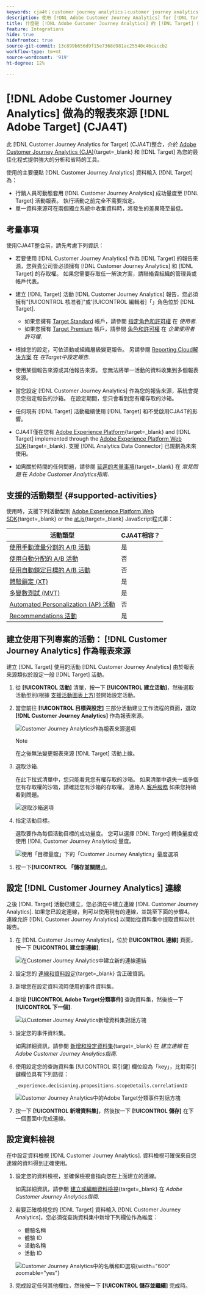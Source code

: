 ```yaml
---
keywords: cja4t；customer journey analytics；customer journey analytics for target；customer journey analytics報告來源；customer journey analytics作為target的報告來源
description: 使用 [!DNL Adobe Customer Journey Analytics] for [!DNL Target] (A4T) 可根據 [!DNL Customer Journey Analytics] 轉換量度和受眾區段建立活動，並使用 [!DNL Customer Journey Analytics] 報表來檢查結果。
title: 什麼是 [!DNL Adobe Customer Journey Analytics] 的 [!DNL Target] (CJA4T)？
feature: Integrations
hide: true
hidefromtoc: true
source-git-commit: 13c899b656d9f15e7368d981ac25540c46caccb2
workflow-type: tm+mt
source-wordcount: '919'
ht-degree: 12%

---
```


# [!DNL Adobe Customer Journey Analytics] 做為的報表來源 [!DNL Adobe Target] (CJA4T)

此 [!DNL Customer Journey Analytics for Target] (CJA4T)整合，介於 [Adobe Customer Journey Analytics (CJA)](https://experienceleague.adobe.com/docs/customer-journey-analytics.html){target=_blank} 和 [!DNL Target] 為您的最佳化程式提供強大的分析和省時的工具。

使用的主要優點 [!DNL Customer Journey Analytics] 資料輸入 [!DNL Target] 為：

* 行銷人員可動態套用 [!DNL Customer Journey Analytics] 成功量度至 [!DNL Target] 活動報表。 執行活動之前完全不需要指定。
* 單一資料來源可在兩個獨立系統中收集資料時，將發生的差異降至最低。

## 考量事項

使用CJA4T整合前，請先考慮下列資訊：

* 若要使用 [!DNL Customer Journey Analytics] 作為 [!DNL Target] 的報告來源，您與貴公司皆必須擁有 [!DNL Customer Journey Analytics] 和 [!DNL Target] 的存取權。 如果您需要存取任一解決方案，請聯絡貴組織的管理員或帳戶代表。
* 建立 [!DNL Target] 活動 [!DNL Customer Journey Analytics] 報告，您必須擁有&quot;[!UICONTROL 核准者]&quot;或&#39;[!UICONTROL 編輯者]「」角色位於 [!DNL Target].
   * 如果您擁有 [Target Standard](/help/main/c-intro/intro.md#section_ACD5EFF17AAB4E979CBEFA0145CCD905) 帳戶，請參閱 [指定角色和許可權](/help/main/administrating-target/c-user-management/c-user-management/user-management.md#roles-permissions) 在 *使用者*.
   * 如果您擁有 [Target Premium](/help/main/c-intro/intro.md#premium) 帳戶，請參閱 [角色和許可權](/help/main/administrating-target/c-user-management/property-channel/property-channel.md#roles-permissions) 在 *企業使用者許可權*.

* 根據您的設定，可依活動或組織層級變更報告。 另請參閱 [Reporting Cloud解決方案](/help/main/administrating-target/reporting.md#solution) 在 *在Target中設定報告*.
* 使用某個報告來源或其他報告來源。 您無法將單一活動的資料收集到多個報表來源。
* 當您設定 [!DNL Customer Journey Analytics] 作為您的報告來源，系統會提示您指定報告的沙箱。 在設定期間，您只會看到您有權存取的沙箱。
* 任何現有 [!DNL Target] 活動繼續使用 [!DNL Target] 和不受啟用CJA4T的影響。
* CJA4T僅在您有 [Adobe Experience Platform](https://experienceleague.adobe.com/docs/experience-platform.html){target=_blank} and [!DNL Target] implemented through the [Adobe Experience Platform Web SDK](https://experienceleague.adobe.com/docs/target-dev/developer/client-side/aep-web-sdk.html){target=_blank}. 支援 [!DNL Analytics Data Connector] 已規劃為未來使用。
* 如需關於時間的任何問題，請參閱 [延遲的考量事項](https://experienceleague.adobe.com/docs/analytics-platform/using/cja-overview/cja-faq.html#latency){target=_blank} 在 *常見問題* 在 *Adobe Customer Analytics指南*.

## 支援的活動類型 {#supported-activities}

使用時，支援下列活動型別 [Adobe Experience Platform Web SDK](https://experienceleague.adobe.com/docs/target-dev/developer/client-side/aep-web-sdk.html){target=_blank} or the [at.js](https://experienceleague.adobe.com/docs/target-dev/developer/client-side/at-js-implementation/overview.html){target=_blank} JavaScript程式庫：

| 活動類型 | CJA4T相容？ |
|--- |--- |
| [使用手動流量分割的 A/B 活動](/help/main/c-activities/t-test-ab/test-ab.md) | 是 |
| [使用自動分配的 A/B 活動](/help/main/c-activities/automated-traffic-allocation/automated-traffic-allocation.md) | 否 |
| [使用自動鎖定目標的 A/B 活動](/help/main/c-activities/auto-target/auto-target-to-optimize.md) | 否 |
| [體驗鎖定 (XT)](/help/main/c-activities/t-experience-target/experience-target.md) | 是 |
| [多變數測試 (MVT)](/help/main/c-activities/c-multivariate-testing/multivariate-testing.md) | 是 |
| [Automated Personalization (AP) 活動](/help/main/c-activities/t-automated-personalization/automated-personalization.md) | 否 |
| [Recommendations 活動](/help/main/c-recommendations/recommendations.md) | 是 |

## 建立使用下列專案的活動： [!DNL Customer Journey Analytics] 作為報表來源

建立 [!DNL Target] 使用的活動 [!DNL Customer Journey Analytics] 由於報表來源類似於設定一般 [!DNL Target] 活動。

1. 從 **[!UICONTROL 活動]** 清單，按一下 **[!UICONTROL 建立活動]**，然後選取活動型別(根據 [支援活動圖表上方](#supported-activities))並開始設定活動。
1. 當您前往 **[!UICONTROL 目標與設定]** 三部分活動建立工作流程的頁面，選取 **[!DNL Customer Journey Analytics]** 作為報表來源。

   ![Customer Journey Analytics作為報表來源選項](/help/main/c-integrating-target-with-mac/cja4t/assets/cja-as-reporting-source.png)

   >[!NOTE]
   >
   >在之後無法變更報表來源 [!DNL Target] 活動上線。

1. 選取沙箱.

   在此下拉式清單中，您只能看見您有權存取的沙箱。 如果清單中遺失一或多個您有存取權的沙箱，請確認您有沙箱的存取權。 連絡人 [客戶服務](/help/main/cmp-resources-and-contact-information.md#reference_ACA3391A00EF467B87930A450050077C) 如果您持續看到問題。

   ![選取沙箱選項](/help/main/c-integrating-target-with-mac/cja4t/assets/sandbox.png)

1. 指定活動目標。

   選取要作為每個活動目標的成功量度。 您可以選擇 [!DNL Target] 轉換量度或使用 [!DNL Customer Journey Analytics] 量度。

   ![使用「目標量度」下的「Customer Journey Analytics」量度選項](/help/main/c-integrating-target-with-mac/cja4t/assets/goal-metric.png)

1. 按一下&#x200B;**[!UICONTROL 「儲存並關閉」]**。

## 設定 [!DNL Customer Journey Analytics] 連線

之後 [!DNL Target] 活動已建立，您必須在中建立連線 [!DNL Customer Journey Analytics]. 如果您已設定連線，則可以使用現有的連線，並跳至下面的步驟4。 連線允許 [!DNL Customer Journey Analytics] 以開始從資料集中提取資料以供報告。

1. 在 [!DNL Customer Journey Analytics]，位於 **[!UICONTROL 連線]** 頁面，按一下 **[!UICONTROL 建立新連線]**.

   ![在Customer Journey Analytics中建立新的連線連結](/help/main/c-integrating-target-with-mac/cja4t/assets/create-connection.png)

1. 設定您的 [連線和資料設定](https://experienceleague.adobe.com/docs/analytics-platform/using/cja-connections/overview.html){target=_blank} 含正確資訊。
1. 新增您在設定資料流時使用的事件資料集。
1. 新增 **[!UICONTROL Adobe Target分類事件]** 查詢資料集，然後按一下 **[!UICONTROL 下一個]**.

   ![以Customer Journey Analytics新增資料集對話方塊](/help/main/c-integrating-target-with-mac/cja4t/assets/add-datasets.png)

1. 設定您的事件資料集。

   如需詳細資訊，請參閱 [新增和設定資料集](https://experienceleague.adobe.com/docs/analytics-platform/using/cja-connections/create-connection.html?lang=en#add-dataset){target=_blank} 在 *建立連線* 在 *Adobe Customer Journey Analytics指南*.

1. 使用設定您的查詢資料集 [!UICONTROL 索引鍵] 欄位設為「key」，比對索引鍵欄位具有下列路徑：

   ```
   _experience.decisioning.propositions.scopeDetails.correlationID
   ```

   ![Customer Journey Analytics中的Adobe Target分類事件對話方塊](/help/main/c-integrating-target-with-mac/cja4t/assets/classifications-events.png)

1. 按一下 **[!UICONTROL 新增資料集]**，然後按一下 **[!UICONTROL 儲存]** 在下一個畫面中完成連線。

## 設定資料檢視

在中設定資料檢視 [!DNL Customer Journey Analytics]. 資料檢視可確保來自您連線的資料得到正確使用。

1. 設定您的資料檢視，並確保檢視會指向您在上面建立的連線。

   如需詳細資訊，請參閱 [建立或編輯資料檢視](https://experienceleague.adobe.com/docs/analytics-platform/using/cja-dataviews/create-dataview.html){target=_blank} 在 *Adobe Customer Journey Analytics指南*.

1. 若要正確檢視您的 [!DNL Target] 資料輸入 [!DNL Customer Journey Analytics]，您必須從查詢資料集中新增下列欄位作為維度：

   * 體驗名稱
   * 體驗 ID
   * 活動名稱
   * 活動 ID

   ![Customer Journey Analytics中的名稱和ID選項](/help/main/c-integrating-target-with-mac/cja4t/assets/names-and-ids.png){width="600" zoomable="yes"}

1. 完成設定任何其他欄位，然後按一下 **[!UICONTROL 儲存並繼續]** 完成時。
